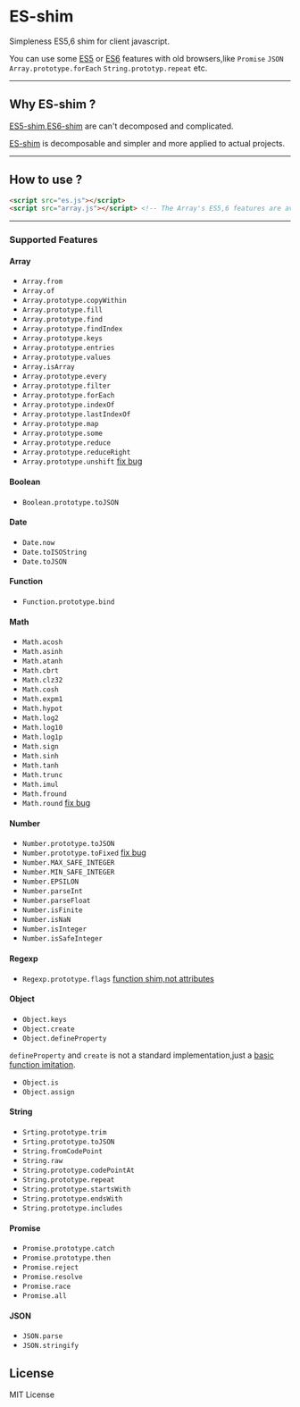 # ES-shim

Simpleness ES5,6 shim for client javascript.

You can use some [ES5][1] or [ES6][2] features with old browsers,like `Promise` `JSON` `Array.prototype.forEach` `String.prototyp.repeat` etc.

----

## Why ES-shim ?

[ES5-shim][3],[ES6-shim][4] are can't decomposed and complicated.

[ES-shim][5] is decomposable and simpler and more applied to actual projects.

----

## How to use ?

```html
<script src="es.js"></script>
<script src="array.js"></script> <!-- The Array's ES5,6 features are availabled -->
```

----

### Supported Features

#### Array

- `Array.from`
- `Array.of`
- `Array.prototype.copyWithin`
- `Array.prototype.fill`
- `Array.prototype.find`
- `Array.prototype.findIndex`
- `Array.prototype.keys`
- `Array.prototype.entries`
- `Array.prototype.values`
- `Array.isArray`
- `Array.prototype.every`
- `Array.prototype.filter`
- `Array.prototype.forEach`
- `Array.prototype.indexOf`
- `Array.prototype.lastIndexOf`
- `Array.prototype.map`
- `Array.prototype.some`
- `Array.prototype.reduce`
- `Array.prototype.reduceRight`
- `Array.prototype.unshift` [fix bug][6]

#### Boolean 

- `Boolean.prototype.toJSON`

#### Date 

- `Date.now`
- `Date.toISOString`
- `Date.toJSON`

#### Function

- `Function.prototype.bind`

#### Math

- `Math.acosh`
- `Math.asinh`
- `Math.atanh`
- `Math.cbrt`
- `Math.clz32`
- `Math.cosh`
- `Math.expm1`
- `Math.hypot`
- `Math.log2`
- `Math.log10`
- `Math.log1p`
- `Math.sign`
- `Math.sinh`
- `Math.tanh`
- `Math.trunc`
- `Math.imul`
- `Math.fround`
- `Math.round` [fix bug][7]

#### Number

- `Number.prototype.toJSON`
- `Number.prototype.toFixed` [fix bug][8]
- `Number.MAX_SAFE_INTEGER`
- `Number.MIN_SAFE_INTEGER`
- `Number.EPSILON`
- `Number.parseInt`
- `Number.parseFloat`
- `Number.isFinite`
- `Number.isNaN`
- `Number.isInteger`
- `Number.isSafeInteger`

#### Regexp

- `Regexp.prototype.flags` [function shim,not attributes][9]

#### Object

- `Object.keys`
- `Object.create`
- `Object.defineProperty`

`defineProperty` and `create` is not a standard implementation,just a [basic function imitation][10].

- `Object.is`
- `Object.assign`

#### String

- `Srting.prototype.trim`
- `Srting.prototype.toJSON`
- `String.fromCodePoint`
- `String.raw`
- `String.prototype.codePointAt`
- `String.prototype.repeat`
- `String.prototype.startsWith`
- `String.prototype.endsWith`
- `String.prototype.includes`

#### Promise

- `Promise.prototype.catch`
- `Promise.prototype.then`
- `Promise.reject`
- `Promise.resolve`
- `Promise.race`
- `Promise.all`

#### JSON

- `JSON.parse`
- `JSON.stringify`

## License

MIT License


  [1]: http://kangax.github.io/compat-table/es5/
  [2]: http://kangax.github.io/compat-table/es6/
  [3]: https://github.com/es-shims/es5-shim
  [4]: https://github.com/paulmillr/es6-shim
  [5]: https://github.com/xiaojue/ES-shim
  [6]: https://github.com/es-shims/es5-shim/blob/master/es5-shim.js#L380
  [7]: https://github.com/paulmillr/es6-shim/blob/master/es6-shim.js#L1279
  [8]: http://stackoverflow.com/questions/10015027/javascript-tofixed-not-rounding
  [9]: https://github.com/xiaojue/ES-shim/blob/master/lib/regexp.js#L8
  [10]: https://github.com/xiaojue/ES-shim/blob/master/lib/%24es.js#L88
